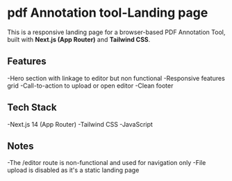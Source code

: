# pdf Annotation tool-Landing page

This is a responsive landing page for a browser-based PDF Annotation Tool, built with **Next.js (App Router)** and **Tailwind CSS**.

## Features

-Hero section with linkage to editor but non functional
-Responsive features grid
-Call-to-action to upload or open editor
-Clean footer

## Tech Stack

-Next.js 14 (App Router)
-Tailwind CSS
-JavaScript

## Notes

-The /editor route is non-functional and used for navigation only
-File upload is disabled as it's a static landing page
